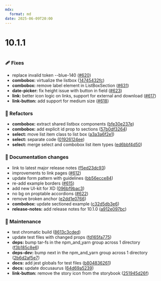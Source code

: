 ```yaml
---
mdx:
  format: md
date: 2025-06-09T20:00
---
```


# 10.1.1

<!-- truncate -->

#

### 🩹 Fixes

- replace invalid token --blue-140 ([#620](https://github.com/migrationsverket/midas/pull/620))
- **combobox:** virtualize the listbox ([14745432fc](https://github.com/migrationsverket/midas/commit/14745432fc))
- **combobox:** remove label element in ListBoxSection ([#631](https://github.com/migrationsverket/midas/pull/631))
- **date-picker:** fix height issue with button in field ([#623](https://github.com/migrationsverket/midas/pull/623))
- **link:** better icon logic on links, support for external and download ([#617](https://github.com/migrationsverket/midas/pull/617))
- **link-button:** add support for medium size ([#618](https://github.com/migrationsverket/midas/pull/618))

### 💅 Refactors

- **combobox:** extract shared listbox components ([bfe30e237e](https://github.com/migrationsverket/midas/commit/bfe30e237e))
- **combobox:** add explicit id prop to sections ([57b0df3264](https://github.com/migrationsverket/midas/commit/57b0df3264))
- **select:** move list item class to list box ([a3a3a6f2e1](https://github.com/migrationsverket/midas/commit/a3a3a6f2e1))
- **select:** separate code ([01926124ee](https://github.com/migrationsverket/midas/commit/01926124ee))
- **select:** merge select and combobox list item types ([ed6bbf4d50](https://github.com/migrationsverket/midas/commit/ed6bbf4d50))

### 📖 Documentation changes

- link to latest major release notes ([f5ed23dc93](https://github.com/migrationsverket/midas/commit/f5ed23dc93))
- improvements to link pages ([#612](https://github.com/migrationsverket/midas/pull/612))
- update form pattern with guidelines ([bb56ecce84](https://github.com/migrationsverket/midas/commit/bb56ecce84))
- re-add example borders ([#615](https://github.com/migrationsverket/midas/pull/615))
- add new UI-kit for XD ([096bf9bac3](https://github.com/migrationsverket/midas/commit/096bf9bac3))
- no bg on proptable accordions ([#622](https://github.com/migrationsverket/midas/pull/622))
- remove broken anchor ([e2dd1e0766](https://github.com/migrationsverket/midas/commit/e2dd1e0766))
- **combobox:** update sectioned example ([c32d5db3e6](https://github.com/migrationsverket/midas/commit/c32d5db3e6))
- **release-notes:** add release notes for 10.1.0 ([a912e097bc](https://github.com/migrationsverket/midas/commit/a912e097bc))

### 🔧 Maintenance

- test chromatic build ([8613c3cded](https://github.com/migrationsverket/midas/commit/8613c3cded))
- update test files with changed props ([fd165fa775](https://github.com/migrationsverket/midas/commit/fd165fa775))
- **deps:** bump tar-fs in the npm_and_yarn group across 1 directory ([f3b185c8e6](https://github.com/migrationsverket/midas/commit/f3b185c8e6))
- **deps-dev:** bump next in the npm_and_yarn group across 1 directory ([2b6d2af5e7](https://github.com/migrationsverket/midas/commit/2b6d2af5e7))
- **docs:** add jest globals for test files ([b804836261](https://github.com/migrationsverket/midas/commit/b804836261))
- **docs:** update docusaurus ([64d69a5239](https://github.com/migrationsverket/midas/commit/64d69a5239))
- **link-button:** remove the story icon from the storybook ([251945d26f](https://github.com/migrationsverket/midas/commit/251945d26f))
